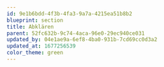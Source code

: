 ```yaml
---
id: 9e1b6bdd-4f3b-4fa3-9a7a-4215ea51b8b2
blueprint: section
title: Abklären
parent: 52fc632b-9c74-4aca-96e0-29ec940ce031
updated_by: 04e1ae9a-6ef8-4ba0-931b-7cd69cc0d3a2
updated_at: 1677256539
color_theme: green
---
```

